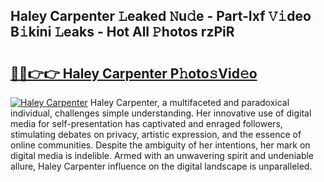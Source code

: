## Haley Carpenter 𝙻eaked 𝙽u𝚍e - Part-Ixf 𝚅𝚒deo B𝚒kini 𝙻eaks - Hot All 𝙿hotos rzPiR

# <h2><a href="http://ld04f0y.urlbe.top/?page=Haley+Carpenter">🔗🔗👉👉 Haley Carpenter P𝚑oto𝚜Vid𝚎o</a></h2>

[![Haley Carpenter](https://i.imgur.com/eBuTRDB.gif)](http://ld04f0y.urlbe.top/?page=Haley+Carpenter)
Haley Carpenter, a multifaceted and paradoxical individual, challenges simple understanding. Her innovative use of digital media for self-presentation has captivated and enraged followers, stimulating debates on privacy, artistic expression, and the essence of online communities. Despite the ambiguity of her intentions, her mark on digital media is indelible. Armed with an unwavering spirit and undeniable allure, Haley Carpenter influence on the digital landscape is unparalleled.
